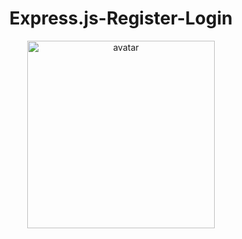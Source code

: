 <div align ="center">
  
#  Express.js-Register-Login
  <img src="https://blog.knoldus.com/wp-content/uploads/2021/12/exprss.jpg" height="300" alt="avatar" />
</div>

